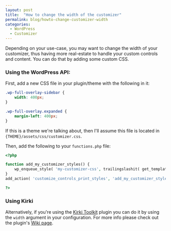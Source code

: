 ```yaml
---
layout: post
title:  "How to change the width of the customizer"
permalink: blog/howto-change-customizer-width
categories:
  - WordPress
  - Customizer
---
```


Depending on your use-case, you may want to change the width of your customizer, thus having more real-estate to handle your custom controls and content. You can do that by adding some custom CSS.

### Using the WordPress API:

First, add a new CSS file in your plugin/theme with the following in it:

```css
.wp-full-overlay-sidebar {
    width: 400px;
}

.wp-full-overlay.expanded {
    margin-left: 400px;
}
```

If this is a theme we're talking about, then I'll assume this file is located in `{THEME}/assets/css/customizer.css`.

Then, add the following to your `functions.php` file:

```php
<?php

function add_my_customizer_styles() {
    wp_enqueue_style( 'my-customizer-css', trailingslashit( get_template_directory_uri() ).'assets/css/customizer.css', null );
}
add_action( 'customize_controls_print_styles', 'add_my_customizer_styles', 99 );

?>
```

### Using Kirki

Alternatively, if you're using the [Kirki Toolkit](http://kirki.org) plugin you can do it by using the `width` argument in your configuration. For more info please check out the plugin's [Wiki page](https://github.com/reduxframework/kirki/wiki/Styling-the-Customizer).
